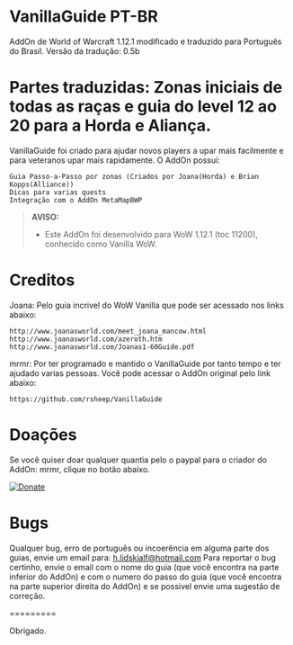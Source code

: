 # VanillaGuide PT-BR
AddOn de World of Warcraft 1.12.1 modificado e traduzido para Português do Brasil.
Versão da tradução: 0.5b

Partes traduzidas: Zonas iniciais de todas as raças e guia do level 12 ao 20 para a Horda e Aliança.
============
VanillaGuide foi criado para ajudar novos players a upar mais facilmente e para veteranos upar mais rapidamente. O AddOn possuí:

    Guia Passo-a-Passo por zonas (Criados por Joana(Horda) e Brian Kopps(Alliance))
    Dicas para varias quests
    Integração com o AddOn MetaMapBWP 

> **AVISO:**
>
> - Este AddOn foi desenvolvido para WoW 1.12.1 (toc 11200), conhecido como Vanilla WoW.
>

Creditos
=======
Joana: 
 Pelo guia incrivel do WoW Vanilla que pode ser acessado nos links abaixo:

    http://www.joanasworld.com/meet_joana_mancow.html
    http://www.joanasworld.com/azeroth.htm
    http://www.joanasworld.com/Joanas1-60Guide.pdf
	
mrmr:
 Por ter programado e mantido o VanillaGuide por tanto tempo e ter ajudado varias pessoas.
 Você pode acessar o AddOn original pelo link abaixo:
 
	https://github.com/rsheep/VanillaGuide
	
Doações
=========
Se você quiser doar qualquer quantia pelo o paypal para o criador do AddOn: mrmr, clique no botão abaixo.

[![Donate](https://www.paypalobjects.com/en_US/i/btn/btn_donate_LG.gif)](https://www.paypal.com/cgi-bin/webscr?cmd=_s-xclick&hosted_button_id=LSR84M2ZJEPJS)

Bugs
=========
Qualquer bug, erro de português ou incoerência em alguma parte dos guias, envie um email para: 
h.lidskialf@hotmail.com 
Para reportar o bug certinho, envie o email com o nome do guia (que você encontra na parte inferior do AddOn) e com o numero do passo do guia (que você encontra na parte superior direita do AddOn) e se possivel envie uma sugestão de correção.

=========

Obrigado.

